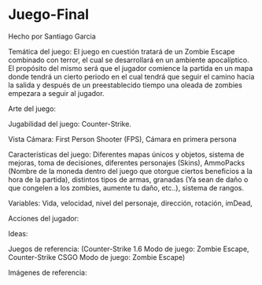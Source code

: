 # Juego-Final
Hecho por Santiago Garcia


Temática del juego: El juego en cuestión tratará de un Zombie Escape combinado con terror, el cual se desarrollará en un ambiente apocalíptico. El propósito del mismo será que el jugador comience la partida en un mapa donde tendrá un cierto periodo en el cual tendrá que seguir el camino hacia la salida y después de un preestablecido tiempo una oleada de zombies empezara a seguir al jugador.


Arte del juego: 


Jugabilidad del juego: Counter-Strike.


Vista Cámara: First Person Shooter (FPS), Cámara en primera persona


Características del juego: Diferentes mapas únicos y objetos, sistema de mejoras, toma de decisiones, diferentes personajes (Skins), AmmoPacks (Nombre de la moneda dentro del juego que otorgue ciertos beneficios a la hora de la partida), distintos tipos de armas, granadas (Ya sean de daño o que congelen a los zombies, aumente tu daño, etc..), sistema de rangos.


Variables: Vida, velocidad, nivel del personaje, dirección, rotación, imDead, 


Acciones del jugador:


Ideas: 


Juegos de referencia: (Counter-Strike 1.6 Modo de juego: Zombie Escape, Counter-Strike CSGO Modo de juego: Zombie Escape)


Imágenes de referencia:  
  
